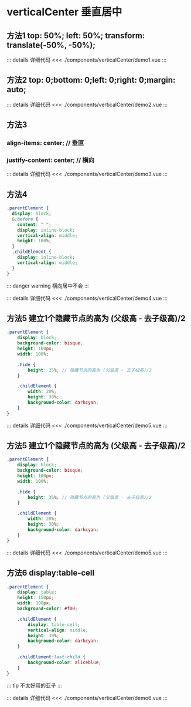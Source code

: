 # verticalCenter 垂直居中

<script setup>
import demo1 from './components/verticalCenter/demo1.vue'
import demo2 from './components/verticalCenter/demo2.vue'
import demo3 from './components/verticalCenter/demo3.vue'
import demo4 from './components/verticalCenter/demo4.vue'
import demo5 from './components/verticalCenter/demo5.vue'
import demo6 from './components/verticalCenter/demo6.vue'
</script>


## 方法1 top: 50%; left: 50%; transform: translate(-50%, -50%);

<demo1 />
::: details 详细代码
<<< ./components/verticalCenter/demo1.vue
:::


## 方法2 top: 0;bottom: 0;left: 0;right: 0;margin: auto;

<demo2 />
::: details 详细代码
<<< ./components/verticalCenter/demo2.vue
:::


## 方法3 
### align-items: center; // 垂直
### justify-content: center; // 横向

<demo3 />
::: details 详细代码
<<< ./components/verticalCenter/demo3.vue
:::


## 方法4

<demo4 />

``` scss
.parentElement {
  display: block;
  &:before {
    content: " ";
    display: inline-block;
    vertical-align: middle;
    height: 100%;
  }
  .childElement {
    display: inline-block;
    vertical-align: middle;
  }
}
```

::: danger warning
横向居中不会
:::

::: details 详细代码
<<< ./components/verticalCenter/demo4.vue
:::



## 方法5 建立1个隐藏节点的高为 (父级高 - 去子级高)/2
<demo5 />

``` scss
.parentElement {
    display: block;
    background-color: bisque;
    height: 100px;
    width: 100%;

    .hide {
        height: 35%; // 隐藏节点的高为 (父级高 - 去子级高)/2
    }

    .childElement {
        width: 20%;
        height: 30%;
        background-color: darkcyan;
    }
}
```
::: details 详细代码
<<< ./components/verticalCenter/demo5.vue
:::


## 方法5 建立1个隐藏节点的高为 (父级高 - 去子级高)/2
<demo5 />

``` scss
.parentElement {
    display: block;
    background-color: bisque;
    height: 100px;
    width: 100%;

    .hide {
        height: 35%; // 隐藏节点的高为 (父级高 - 去子级高)/2
    }

    .childElement {
        width: 20%;
        height: 30%;
        background-color: darkcyan;
    }
}
```
::: details 详细代码
<<< ./components/verticalCenter/demo5.vue
:::


## 方法6 display:table-cell

<demo6 />

``` scss
.parentElement {
    display: table;
    height: 150px;
    width: 300px;
    background-color: #f00;

    .childElement {
        display: table-cell;
        vertical-align: middle;
        height: 30%;
        background-color: darkcyan;
    }

    .childElement:last-child {
        background-color: aliceblue;
    }
}
```

::: tip 不太好用的亚子
:::

::: details 详细代码
<<< ./components/verticalCenter/demo6.vue
:::